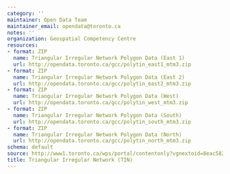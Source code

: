 ```yaml
---
category: ''
maintainer: Open Data Team
maintainer_email: opendata@toronto.ca
notes: ''
organization: Geospatial Competency Centre
resources:
- format: ZIP
  name: Triangular Irregular Network Polygon Data (East 1)
  url: http://opendata.toronto.ca/gcc/polytin_east1_mtm3.zip
- format: ZIP
  name: Triangular Irregular Network Polygon Data (East 2)
  url: http://opendata.toronto.ca/gcc/polytin_east2_mtm3.zip
- format: ZIP
  name: Triangular Irregular Network Polygon Data (West)
  url: http://opendata.toronto.ca/gcc/polytin_west_mtm3.zip
- format: ZIP
  name: Triangular Irregular Network Polygon Data (South)
  url: http://opendata.toronto.ca/gcc/polytin_south_mtm3.zip
- format: ZIP
  name: Triangular Irregular Network Polygon Data (North)
  url: http://opendata.toronto.ca/gcc/polytin_north_mtm3.zip
schema: default
source: http://www1.toronto.ca/wps/portal/contentonly?vgnextoid=8eac582540a31510VgnVCM10000071d60f89RCRD&vgnextchannel=1a66e03bb8d1e310VgnVCM10000071d60f89RCRD
title: Triangular Irregular Network (TIN)
---
```

